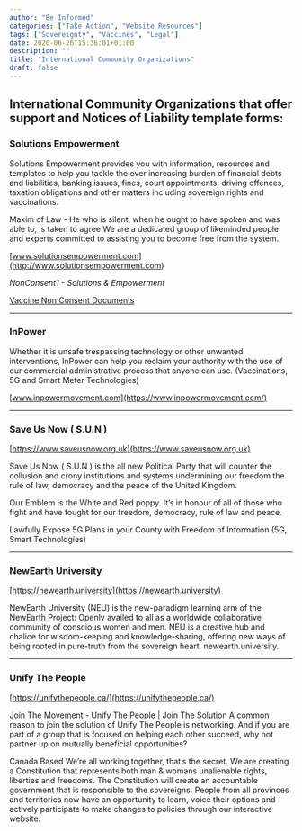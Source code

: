 ```yaml
---
author: "Be Informed"
categories: ["Take Action", "Website Resources"]
tags: ["Sovereignty", "Vaccines", "Legal"]
date: 2020-06-26T15:36:01+01:00
description: ""
title: "International Community Organizations"
draft: false
---
```

## International Community Organizations that offer support and Notices of Liability template forms:

### Solutions Empowerment 

Solutions Empowerment provides you with information, resources and templates to help you tackle the ever increasing burden of financial debts and liabilities, banking issues, fines, court appointments, driving offences, taxation obligations and other matters including sovereign rights and vaccinations.

Maxim of Law - He who is silent, when he ought to have spoken and was able to, is taken to agree
We are a dedicated group of likeminded people and experts committed to assisting you to become free from the system. 

[www.solutionsempowerment.com](http://www.solutionsempowerment.com)

*NonConsent1 - Solutions & Empowerment*

[Vaccine Non Consent Documents](https://www.solutionsempowerment.com/nonconsent1) 


- - -

### InPower

Whether it is unsafe trespassing technology or other unwanted interventions, InPower can help you reclaim your authority with the use of our commercial administrative process that anyone can use.
(Vaccinations, 5G and Smart Meter Technologies)

[www.inpowermovement.com](https://www.inpowermovement.com/)


- - -

### Save Us Now ( S.U.N )

[https://www.saveusnow.org.uk](https://www.saveusnow.org.uk)

Save Us Now ( S.U.N ) is the all new Political Party that will counter the collusion and crony institutions and systems undermining our freedom the rule of law, democracy and the peace of the United Kingdom.

Our Emblem is the White and Red poppy. It’s in honour of all of those who fight and have fought for our freedom, democracy, rule of law and peace.

Lawfully Expose 5G Plans in your County with Freedom of Information
(5G, Smart Technologies)


- - -

### NewEarth University

[https://newearth.university](https://newearth.university)  

NewEarth University (NEU) is the new-paradigm learning arm of the NewEarth Project: Openly availed to all as a worldwide collaborative community of conscious women and men. NEU is a creative hub and chalice for wisdom-keeping and knowledge-sharing, offering new ways of being rooted in pure-truth from the sovereign heart.
newearth.university.

- - -

### Unify The People

[https://unifythepeople.ca/](https://unifythepeople.ca/)

Join The Movement - Unify The People | Join The Solution
A common reason to join the solution of Unify The People is networking. And if you are part of a group that is focused on helping each other succeed, why not partner up on mutually beneficial opportunities?

Canada Based
We’re all working together, that’s the secret. We are creating a Constitution that represents both man & womans unalienable rights, liberties and freedoms. The Constitution will create an accountable government that is responsible to the sovereigns. People from all provinces and territories now have an opportunity to learn, voice their options and actively participate to make changes to policies through our interactive website.